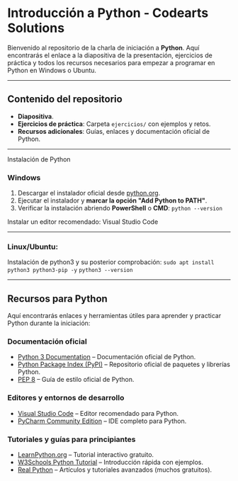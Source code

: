 # Introducción a Python - Codearts Solutions

Bienvenido al repositorio de la charla de iniciación a **Python**. Aquí encontrarás el enlace a la diapositiva de la presentación, ejercicios de práctica y todos los recursos necesarios para empezar a programar en Python en Windows o Ubuntu.

---

## Contenido del repositorio

- **Diapositiva**.
- **Ejercicios de práctica**: Carpeta `ejercicios/` con ejemplos y retos.  
- **Recursos adicionales**: Guías, enlaces y documentación oficial de Python.

---

Instalación de Python

### Windows

1. Descargar el instalador oficial desde [python.org](https://www.python.org/downloads/windows/).  
2. Ejecutar el instalador y **marcar la opción "Add Python to PATH"**.  
3. Verificar la instalación abriendo **PowerShell** o **CMD**:
   `python --version`

Instalar un editor recomendado: Visual Studio Code

---

### Linux/Ubuntu:
Instalación de python3 y su posterior comprobación:
  `sudo apt install python3 python3-pip -y`
  `python3 --version`

  ---

## Recursos para Python

Aquí encontrarás enlaces y herramientas útiles para aprender y practicar Python durante la iniciación:

### Documentación oficial
- [Python 3 Documentation](https://docs.python.org/3/) – Documentación oficial de Python.
- [Python Package Index (PyPI)](https://pypi.org/) – Repositorio oficial de paquetes y librerías Python.
- [PEP 8](https://www.python.org/dev/peps/pep-0008/) – Guía de estilo oficial de Python.

### Editores y entornos de desarrollo
- [Visual Studio Code](https://code.visualstudio.com/) – Editor recomendado para Python.
- [PyCharm Community Edition](https://www.jetbrains.com/pycharm/download/) – IDE completo para Python.

### Tutoriales y guías para principiantes
- [LearnPython.org](https://www.learnpython.org/) – Tutorial interactivo gratuito.
- [W3Schools Python Tutorial](https://www.w3schools.com/python/) – Introducción rápida con ejemplos.
- [Real Python](https://realpython.com/) – Artículos y tutoriales avanzados (muchos gratuitos).

